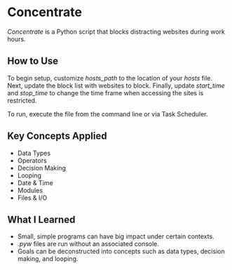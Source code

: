 # Concentrate
*Concentrate* is a Python script that blocks distracting websites during work hours.

## How to Use
To begin setup, customize *hosts_path* to the location of your *hosts* file. Next, update the block list with websites to block. Finally, update *start_time* and *stop_time* to change the time frame when accessing the sites is restricted.

To run, execute the file from the command line or via Task Scheduler.

## Key Concepts Applied
* Data Types
* Operators
* Decision Making
* Looping
* Date & Time
* Modules
* Files & I/O

## What I Learned
* Small, simple programs can have big impact under certain contexts.
* *.pyw* files are run without an associated console.
* Goals can be deconstructed into concepts such as data types, decision making, and looping.